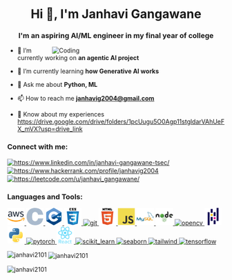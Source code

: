 <h1 align="center">Hi 👋, I'm Janhavi Gangawane</h1>
<h3 align="center">I'm an aspiring AI/ML engineer in my final year of college</h3>
<img align="right" alt="Coding" width="400" src="https://www.google.com/imgres?q=animated%20coding%20gif%20girl%20for%20github&imgurl=https%3A%2F%2Fmir-s3-cdn-cf.behance.net%2Fproject_modules%2Fdisp%2F601014116770475.6068beff4640a.gif&imgrefurl=https%3A%2F%2Fgithub.com%2FIndu-304%2FIndu-304%2Fblob%2Fmain%2FREADME.md&docid=R23wPJI9OWYdCM&tbnid=Ayf1SYgO6GGXAM&vet=12ahUKEwiDleGxiIiOAxWgTGwGHePPFKAQM3oECGYQAA..i&w=500&h=350&hcb=2&ved=2ahUKEwiDleGxiIiOAxWgTGwGHePPFKAQM3oECGYQAA">

- 🔭 I’m currently working on **an agentic AI project**

- 🌱 I’m currently learning **how Generative AI works**

- 💬 Ask me about **Python, ML**

- 📫 How to reach me **janhavig2004@gmail.com**

- 📄 Know about my experiences https://drive.google.com/drive/folders/1pcUugu5O0Agp11stgldarVAhUeFX_mVX?usp=drive_link

<h3 align="left">Connect with me:</h3>
<p align="left">
<a href="https://linkedin.com/in/https://www.linkedin.com/in/janhavi-gangawane-tsec/" target="blank"><img align="center" src="https://raw.githubusercontent.com/rahuldkjain/github-profile-readme-generator/master/src/images/icons/Social/linked-in-alt.svg" alt="https://www.linkedin.com/in/janhavi-gangawane-tsec/" height="30" width="40" /></a>
<a href="https://www.hackerrank.com/https://www.hackerrank.com/profile/janhavig2004" target="blank"><img align="center" src="https://raw.githubusercontent.com/rahuldkjain/github-profile-readme-generator/master/src/images/icons/Social/hackerrank.svg" alt="https://www.hackerrank.com/profile/janhavig2004" height="30" width="40" /></a>
<a href="https://www.leetcode.com/https://leetcode.com/u/janhavi_gangawane/" target="blank"><img align="center" src="https://raw.githubusercontent.com/rahuldkjain/github-profile-readme-generator/master/src/images/icons/Social/leet-code.svg" alt="https://leetcode.com/u/janhavi_gangawane/" height="30" width="40" /></a>
</p>

<h3 align="left">Languages and Tools:</h3>
<p align="left"> <a href="https://aws.amazon.com" target="_blank" rel="noreferrer"> <img src="https://raw.githubusercontent.com/devicons/devicon/master/icons/amazonwebservices/amazonwebservices-original-wordmark.svg" alt="aws" width="40" height="40"/> </a> <a href="https://www.cprogramming.com/" target="_blank" rel="noreferrer"> <img src="https://raw.githubusercontent.com/devicons/devicon/master/icons/c/c-original.svg" alt="c" width="40" height="40"/> </a> <a href="https://www.w3schools.com/cpp/" target="_blank" rel="noreferrer"> <img src="https://raw.githubusercontent.com/devicons/devicon/master/icons/cplusplus/cplusplus-original.svg" alt="cplusplus" width="40" height="40"/> </a> <a href="https://www.w3schools.com/css/" target="_blank" rel="noreferrer"> <img src="https://raw.githubusercontent.com/devicons/devicon/master/icons/css3/css3-original-wordmark.svg" alt="css3" width="40" height="40"/> </a> <a href="https://git-scm.com/" target="_blank" rel="noreferrer"> <img src="https://www.vectorlogo.zone/logos/git-scm/git-scm-icon.svg" alt="git" width="40" height="40"/> </a> <a href="https://www.w3.org/html/" target="_blank" rel="noreferrer"> <img src="https://raw.githubusercontent.com/devicons/devicon/master/icons/html5/html5-original-wordmark.svg" alt="html5" width="40" height="40"/> </a> <a href="https://developer.mozilla.org/en-US/docs/Web/JavaScript" target="_blank" rel="noreferrer"> <img src="https://raw.githubusercontent.com/devicons/devicon/master/icons/javascript/javascript-original.svg" alt="javascript" width="40" height="40"/> </a> <a href="https://www.mysql.com/" target="_blank" rel="noreferrer"> <img src="https://raw.githubusercontent.com/devicons/devicon/master/icons/mysql/mysql-original-wordmark.svg" alt="mysql" width="40" height="40"/> </a> <a href="https://nodejs.org" target="_blank" rel="noreferrer"> <img src="https://raw.githubusercontent.com/devicons/devicon/master/icons/nodejs/nodejs-original-wordmark.svg" alt="nodejs" width="40" height="40"/> </a> <a href="https://opencv.org/" target="_blank" rel="noreferrer"> <img src="https://www.vectorlogo.zone/logos/opencv/opencv-icon.svg" alt="opencv" width="40" height="40"/> </a> <a href="https://pandas.pydata.org/" target="_blank" rel="noreferrer"> <img src="https://raw.githubusercontent.com/devicons/devicon/2ae2a900d2f041da66e950e4d48052658d850630/icons/pandas/pandas-original.svg" alt="pandas" width="40" height="40"/> </a> <a href="https://www.python.org" target="_blank" rel="noreferrer"> <img src="https://raw.githubusercontent.com/devicons/devicon/master/icons/python/python-original.svg" alt="python" width="40" height="40"/> </a> <a href="https://pytorch.org/" target="_blank" rel="noreferrer"> <img src="https://www.vectorlogo.zone/logos/pytorch/pytorch-icon.svg" alt="pytorch" width="40" height="40"/> </a> <a href="https://reactjs.org/" target="_blank" rel="noreferrer"> <img src="https://raw.githubusercontent.com/devicons/devicon/master/icons/react/react-original-wordmark.svg" alt="react" width="40" height="40"/> </a> <a href="https://scikit-learn.org/" target="_blank" rel="noreferrer"> <img src="https://upload.wikimedia.org/wikipedia/commons/0/05/Scikit_learn_logo_small.svg" alt="scikit_learn" width="40" height="40"/> </a> <a href="https://seaborn.pydata.org/" target="_blank" rel="noreferrer"> <img src="https://seaborn.pydata.org/_images/logo-mark-lightbg.svg" alt="seaborn" width="40" height="40"/> </a> <a href="https://tailwindcss.com/" target="_blank" rel="noreferrer"> <img src="https://www.vectorlogo.zone/logos/tailwindcss/tailwindcss-icon.svg" alt="tailwind" width="40" height="40"/> </a> <a href="https://www.tensorflow.org" target="_blank" rel="noreferrer"> <img src="https://www.vectorlogo.zone/logos/tensorflow/tensorflow-icon.svg" alt="tensorflow" width="40" height="40"/> </a> </p>

<p><img align="left" src="https://github-readme-stats.vercel.app/api/top-langs?username=janhavi2101&show_icons=true&locale=en&layout=compact" alt="janhavi2101" /></p>

<p>&nbsp;<img align="center" src="https://github-readme-stats.vercel.app/api?username=janhavi2101&show_icons=true&locale=en" alt="janhavi2101" /></p>

<p><img align="center" src="https://github-readme-streak-stats.herokuapp.com/?user=janhavi2101&" alt="janhavi2101" /></p>
